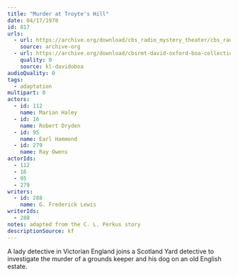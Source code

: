 ```yaml
---
title: "Murder at Troyte's Hill"
date: 04/17/1978
id: 817
urls: 
  - url: https://archive.org/download/cbs_radio_mystery_theater/cbs_radio_mystery_theater-0801-0850.zip/cbs_radio_mystery_theater-0801-0850%2Fcbsrmt_0817_murder_at_troytes_hill.mp3
    source: archive-org
  - url: https://archive.org/download/cbsrmt-david-oxford-boa-collection/CBSRMT-780417-0817-Murder-at-Troyte's-Hill-(128-48)_WBBM-JE-{BoA}.mp3
    quality: 0
    source: kl-davidoboa
audioQuality: 0
tags: 
  - adaptation
multipart: 0
actors:  
  - id: 112
    name: Marian Haley  
  - id: 16
    name: Robert Dryden  
  - id: 95
    name: Earl Hammond  
  - id: 279
    name: Ray Owens
actorIds:  
  - 112  
  - 16  
  - 95  
  - 279
writers:  
  - id: 288
    name: G. Frederick Lewis
writerIds:  
  - 288
notes: adapted from the C. L. Perkus story
descriptionSource: kf
---
```

A lady detective in Victorian England joins a Scotland Yard detective to investigate the murder of a grounds keeper and his dog on an old English estate.